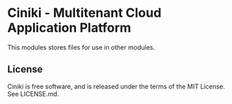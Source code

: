 Ciniki - Multitenant Cloud Application Platform
===============================================

This modules stores files for use in other modules.

License
-------
Ciniki is free software, and is released under the terms of the MIT License. See LICENSE.md.

